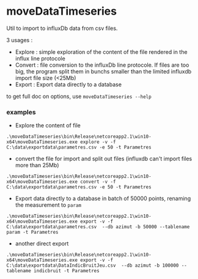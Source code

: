 # moveDataTimeseries

Util to import to influxDb data from csv files.

3 usages :
* Explore : simple exploration of the content of the file rendered in the influx line protocole
* Convert : file conversion to the influxDb line protocole. If files are too big, the program split them in bunchs smaller than the limited influxdb import file size (<25Mb)
* Export : Export data directly to a database

to get full doc on options, use `moveDataTimeseries --help`

### examples 

* Explore the content of file
```
.\moveDataTimeseries\bin\Release\netcoreapp2.1\win10-x64\moveDataTimeseries.exe explore -v -f C:\data\exportdata\parametres.csv -e 50 -t Parametres
```
* convert the file for import and split out files (influxdb can't import files more than 25Mb)
```
.\moveDataTimeseries\bin\Release\netcoreapp2.1\win10-x64\moveDataTimeseries.exe convert -v -f C:\data\exportdata\parametres.csv -e 50 -t Parametres
```
* Export data directly to a database in batch of 50000 points, renaming the measurement to `param`
```
.\moveDataTimeseries\bin\Release\netcoreapp2.1\win10-x64\moveDataTimeseries.exe export -v -f C:\data\exportdata\parametres.csv  --db azimut -b 50000 --tablename param -t Parametres
```
* another direct export
```
.\moveDataTimeseries\bin\Release\netcoreapp2.1\win10-x64\moveDataTimeseries.exe export -v -f C:\data\exportdata\DataIndicBruitJeu.csv  --db azimut -b 100000 --tablename indicbruit -t Parametres
```
